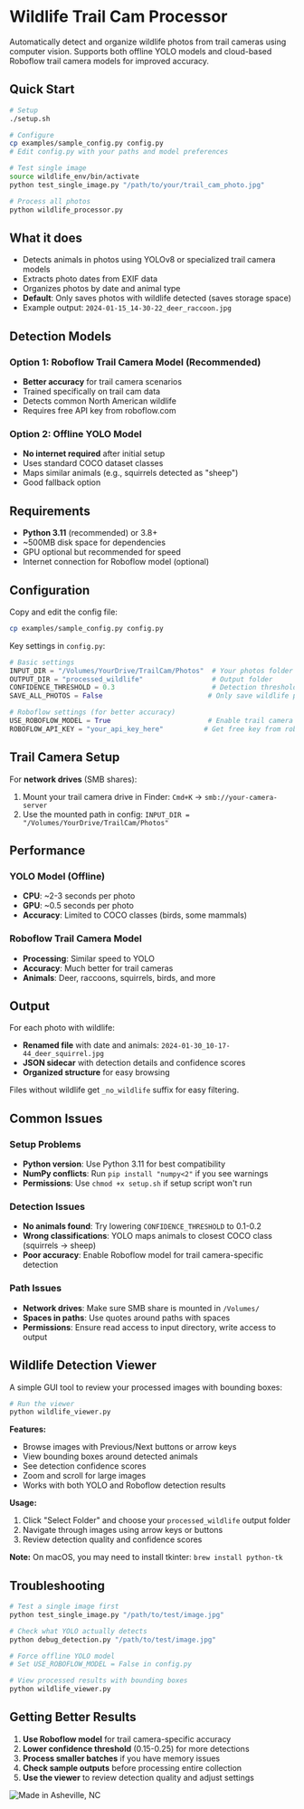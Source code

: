 # Wildlife Trail Cam Processor

Automatically detect and organize wildlife photos from trail cameras using computer vision. Supports both offline YOLO models and cloud-based Roboflow trail camera models for improved accuracy.

## Quick Start

```bash
# Setup
./setup.sh

# Configure
cp examples/sample_config.py config.py
# Edit config.py with your paths and model preferences

# Test single image
source wildlife_env/bin/activate
python test_single_image.py "/path/to/your/trail_cam_photo.jpg"

# Process all photos
python wildlife_processor.py
```

## What it does

- Detects animals in photos using YOLOv8 or specialized trail camera models
- Extracts photo dates from EXIF data
- Organizes photos by date and animal type
- **Default**: Only saves photos with wildlife detected (saves storage space)
- Example output: `2024-01-15_14-30-22_deer_raccoon.jpg`

## Detection Models

### Option 1: Roboflow Trail Camera Model (Recommended)
- **Better accuracy** for trail camera scenarios
- Trained specifically on trail cam data
- Detects common North American wildlife
- Requires free API key from roboflow.com

### Option 2: Offline YOLO Model
- **No internet required** after initial setup
- Uses standard COCO dataset classes
- Maps similar animals (e.g., squirrels detected as "sheep")
- Good fallback option

## Requirements

- **Python 3.11** (recommended) or 3.8+
- ~500MB disk space for dependencies
- GPU optional but recommended for speed
- Internet connection for Roboflow model (optional)

## Configuration

Copy and edit the config file:
```bash
cp examples/sample_config.py config.py
```

Key settings in `config.py`:
```python
# Basic settings
INPUT_DIR = "/Volumes/YourDrive/TrailCam/Photos"  # Your photos folder
OUTPUT_DIR = "processed_wildlife"                 # Output folder
CONFIDENCE_THRESHOLD = 0.3                        # Detection threshold (0.1-0.9)
SAVE_ALL_PHOTOS = False                          # Only save wildlife photos

# Roboflow settings (for better accuracy)
USE_ROBOFLOW_MODEL = True                        # Enable trail camera model
ROBOFLOW_API_KEY = "your_api_key_here"          # Get free key from roboflow.com
```

## Trail Camera Setup

For **network drives** (SMB shares):
1. Mount your trail camera drive in Finder: `Cmd+K` → `smb://your-camera-server`
2. Use the mounted path in config: `INPUT_DIR = "/Volumes/YourDrive/TrailCam/Photos"`

## Performance

### YOLO Model (Offline)
- **CPU**: ~2-3 seconds per photo
- **GPU**: ~0.5 seconds per photo
- **Accuracy**: Limited to COCO classes (birds, some mammals)

### Roboflow Trail Camera Model
- **Processing**: Similar speed to YOLO
- **Accuracy**: Much better for trail cameras
- **Animals**: Deer, raccoons, squirrels, birds, and more

## Output

For each photo with wildlife:
- **Renamed file** with date and animals: `2024-01-30_10-17-44_deer_squirrel.jpg`
- **JSON sidecar** with detection details and confidence scores
- **Organized structure** for easy browsing

Files without wildlife get `_no_wildlife` suffix for easy filtering.

## Common Issues

### Setup Problems
- **Python version**: Use Python 3.11 for best compatibility
- **NumPy conflicts**: Run `pip install "numpy<2"` if you see warnings
- **Permissions**: Use `chmod +x setup.sh` if setup script won't run

### Detection Issues
- **No animals found**: Try lowering `CONFIDENCE_THRESHOLD` to 0.1-0.2
- **Wrong classifications**: YOLO maps animals to closest COCO class (squirrels → sheep)
- **Poor accuracy**: Enable Roboflow model for trail camera-specific detection

### Path Issues
- **Network drives**: Make sure SMB share is mounted in `/Volumes/`
- **Spaces in paths**: Use quotes around paths with spaces
- **Permissions**: Ensure read access to input directory, write access to output

## Wildlife Detection Viewer

A simple GUI tool to review your processed images with bounding boxes:

```bash
# Run the viewer
python wildlife_viewer.py
```

**Features:**
- Browse images with Previous/Next buttons or arrow keys
- View bounding boxes around detected animals
- See detection confidence scores
- Zoom and scroll for large images
- Works with both YOLO and Roboflow detection results

**Usage:**
1. Click "Select Folder" and choose your `processed_wildlife` output folder
2. Navigate through images using arrow keys or buttons
3. Review detection quality and confidence scores

**Note:** On macOS, you may need to install tkinter: `brew install python-tk`

## Troubleshooting

```bash
# Test a single image first
python test_single_image.py "/path/to/test/image.jpg"

# Check what YOLO actually detects
python debug_detection.py "/path/to/test/image.jpg"

# Force offline YOLO model
# Set USE_ROBOFLOW_MODEL = False in config.py

# View processed results with bounding boxes
python wildlife_viewer.py
```

## Getting Better Results

1. **Use Roboflow model** for trail camera-specific accuracy
2. **Lower confidence threshold** (0.15-0.25) for more detections
3. **Process smaller batches** if you have memory issues
4. **Check sample outputs** before processing entire collection
5. **Use the viewer** to review detection quality and adjust settings

![Made in Asheville, NC](https://madewithlove.now.sh/us?colorA=%23575757&colorB=%2344cbd5&template=for-the-badge&text=Asheville%2C+NC)